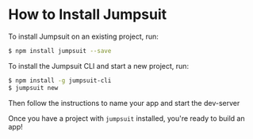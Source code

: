 # How to Install Jumpsuit

To install Jumpsuit on an existing project, run:
```bash
$ npm install jumpsuit --save
```

To install the Jumpsuit CLI and start a new project, run:
```bash
$ npm install -g jumpsuit-cli
$ jumpsuit new
```
Then follow the instructions to name your app and start the dev-server

Once you have a project with `jumpsuit` installed, you're ready to build an app!
